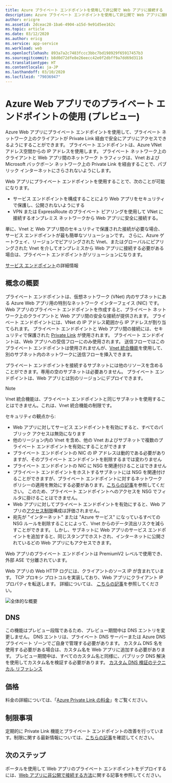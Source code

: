 ```yaml
---
title: Azure プライベート エンドポイントを使用して非公開で Web アプリに接続する
description: Azure プライベート エンドポイントを使用して非公開で Web アプリに接続する
author: ericgre
ms.assetid: 2dceac28-1ba6-4904-a15d-9e91d5ee162c
ms.topic: article
ms.date: 03/12/2020
ms.author: ericg
ms.service: app-service
ms.workload: web
ms.openlocfilehash: 893a7a2c7483fccc3bbc7bd198929f65917457b3
ms.sourcegitcommit: b8d0d72dfe8e26eecc42e0f2dbff9a7dd69d3116
ms.translationtype: HT
ms.contentlocale: ja-JP
ms.lasthandoff: 03/10/2020
ms.locfileid: "79036947"
---
```

# <a name="using-private-endpoints-for-azure-web-app-preview"></a>Azure Web アプリでのプライベート エンドポイントの使用 (プレビュー)

Azure Web アプリにプライベート エンドポイントを使用して、プライベート ネットワーク上のクライアントが Private Link 経由で安全にアプリにアクセスできるようにすることができます。 プライベート エンドポイントは、Azure VNet アドレス空間からの IP アドレスを使用します。 プライベート ネットワーク上のクライアントと Web アプリ間のネットワーク トラフィックは、Vnet および Microsoft バックボーン ネットワーク上の Private Link を経由することで、パブリック インターネットにさらされないようにします。

Web アプリにプライベート エンドポイントを使用することで、次のことが可能になります。

- サービス エンドポイントを構成することにより Web アプリをセキュリティで保護し、公開されないようにする
- VPN または ExpressRoute のプライベート ピアリングを使用して VNet に接続するオンプレミス ネットワークから Web アプリに安全に接続する。

単に、Vnet と Web アプリ間のセキュリティで保護された接続が必要な場合、サービス エンドポイントが最も簡単なソリューションです。 さらに、Azure ゲートウェイ、リージョンでピアリングされた Vnet、またはグローバルにピアリングされた Vnet を介してオンプレミスから Web アプリに接続する必要がある場合は、プライベート エンドポイントがソリューションになります。  

[サービス エンドポイント][serviceendpoint]の詳細情報

## <a name="conceptual-overview"></a>概念の概要

プライベート エンドポイントは、仮想ネットワーク (VNet) 内のサブネットにある Azure Web アプリ用の特別なネットワーク インターフェイス (NIC) です。
Web アプリのプライベート エンドポイントを作成すると、プライベート ネットワーク上のクライアントと Web アプリ間の安全な接続が提供されます。 プライベート エンドポイントには、VNet の IP アドレス範囲から IP アドレスが割り当てられます。
プライベート エンドポイントと Web アプリ間の接続には、セキュリティで保護された [Private Link][privatelink] が使用されます。 プライベート エンドポイントは、Web アプリへの受信フローにのみ使用されます。 送信フローではこのプライベート エンドポイントは使用されませんが、[Vnet 統合機能][vnetintegrationfeature]を使用して、別のサブネット内のネットワークに送信フローを挿入できます。

プライベート エンドポイントを接続するサブネットには他のリソースを含めることができます。専用の空のサブネットは必要ありません。
プライベート エンドポイントは、Web アプリとは別のリージョンにデプロイできます。 

> [!Note]
>Vnet 統合機能は、プライベート エンドポイントと同じサブネットを使用することはできません。これは、Vnet 統合機能の制限です。

セキュリティの観点から:

- Web アプリに対してサービス エンドポイントを有効にすると、すべてのパブリック アクセスは無効になります
- 他のリージョン内の Vnet を含め、他の Vnet およびサブネットで複数のプライベート エンドポイントを有効にすることができます
- プライベート エンドポイントの NIC の IP アドレスは動的である必要がありますが、そのプライベート エンドポイントを削除するまでは変わりません
- プライベート エンドポイントの NIC に NSG を関連付けることはできません
- プライベート エンドポイントをホストするサブネットには NSG を関連付けることができますが、プライベート エンドポイントに対するネットワーク ポリシーの適用を無効にする必要があります。[こちらの記事][disablesecuritype]を参照してください。 このため、プライベート エンドポイントへのアクセスを NSG でフィルタに掛けることはできません。
- Web アプリに対してプライベート エンドポイントを有効にすると、Web アプリの[アクセス制限][accessrestrictions]構成は評価されません。
- 宛先が "インターネット" または "Azure サービス" になっているすべての NSG ルールを削除することによって、Vnet からのデータ流出リスクを減らすことができます。 しかし、サブネットに Web アプリのサービス エンドポイントを追加すると、同じスタンプでホストされ、インターネットに公開されているどの Web アプリにもアクセスできます。

Web アプリのプライベート エンドポイントは PremiumV2 レベルで使用でき、外部 ASE で分離されています。

Web アプリの Web HTTP ログには、クライアントのソース IP が含まれています。 TCP プロキシ プロトコルを実装しており、Web アプリにクライアント IP プロパティを転送します。 詳細については、 [こちらの記事][tcpproxy]を参照してください。

![全体的な概要][1]


## <a name="dns"></a>DNS

この機能はプレビュー段階であるため、プレビュー期間中は DNS エントリを変更しません。 DNS エントリは、プライベート DNS サーバーまたは Azure DNS プライベート ゾーンでご自身で管理する必要があります。 カスタム DNS 名を使用する必要がある場合は、カスタム名を Web アプリに追加する必要があります。 プレビュー期間中は、すべてのカスタム名と同様に、パブリック DNS 解決を使用してカスタム名を検証する必要があります。 [カスタム DNS 検証のテクニカル リファレンス][dnsvalidation]

## <a name="pricing"></a>価格

料金の詳細については、「[Azure Private Link の料金][pricing]」をご覧ください。

## <a name="limitations"></a>制限事項

定期的に Private Link 機能とプライベート エンドポイントの改善を行っています。制限に関する最新情報については、[こちらの記事][pllimitations]を確認してください。

## <a name="next-steps"></a>次のステップ

ポータルを使用して Web アプリのプライベート エンドポイントをデプロイするには、[Web アプリに非公開で接続する方法][howtoguide]に関する記事を参照してください。


<!--Image references-->
[1]: ./media/private-endpoint/schemaglobaloverview.png

<!--Links-->
[serviceendpoint]: https://docs.microsoft.com/azure/virtual-network/virtual-network-service-endpoints-overview
[privatelink]: https://docs.microsoft.com/azure/private-link/private-link-overview
[vnetintegrationfeature]: https://docs.microsoft.com/azure/app-service/web-sites-integrate-with-vnet
[disablesecuritype]: https://docs.microsoft.com/azure/private-link/disable-private-endpoint-network-policy
[accessrestrictions]: https://docs.microsoft.com/azure/app-service/app-service-ip-restrictions
[tcpproxy]: https://docs.microsoft.com/azure/private-link/rivate-link-service-overview#getting-connection-information-using-tcp-proxy-v2
[dnsvalidation]: https://docs.microsoft.com/azure/app-service/app-service-web-tutorial-custom-domain
[pllimitations]: https://docs.microsoft.com/azure/private-link/private-endpoint-overview#limitations
[pricing]: https://azure.microsoft.com/pricing/details/private-link/
[howtoguide]: https://docs.microsoft.com/azure/private-link/create-private-endpoint-webapp-portal
